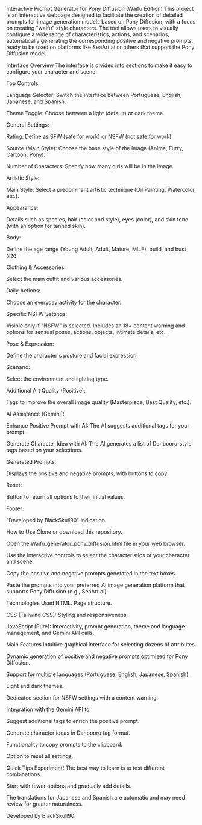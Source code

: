 Interactive Prompt Generator for Pony Diffusion (Waifu Edition)
This project is an interactive webpage designed to facilitate the creation of detailed prompts for image generation models based on Pony Diffusion, with a focus on creating "waifu" style characters. The tool allows users to visually configure a wide range of characteristics, actions, and scenarios, automatically generating the corresponding positive and negative prompts, ready to be used on platforms like SeaArt.ai or others that support the Pony Diffusion model.

Interface Overview
The interface is divided into sections to make it easy to configure your character and scene:

Top Controls:

Language Selector: Switch the interface between Portuguese, English, Japanese, and Spanish.

Theme Toggle: Choose between a light (default) or dark theme.

General Settings:

Rating: Define as SFW (safe for work) or NSFW (not safe for work).

Source (Main Style): Choose the base style of the image (Anime, Furry, Cartoon, Pony).

Number of Characters: Specify how many girls will be in the image.

Artistic Style:

Main Style: Select a predominant artistic technique (Oil Painting, Watercolor, etc.).

Appearance:

Details such as species, hair (color and style), eyes (color), and skin tone (with an option for tanned skin).

Body:

Define the age range (Young Adult, Adult, Mature, MILF), build, and bust size.

Clothing & Accessories:

Select the main outfit and various accessories.

Daily Actions:

Choose an everyday activity for the character.

Specific NSFW Settings:

Visible only if "NSFW" is selected. Includes an 18+ content warning and options for sensual poses, actions, objects, intimate details, etc.

Pose & Expression:

Define the character's posture and facial expression.

Scenario:

Select the environment and lighting type.

Additional Art Quality (Positive):

Tags to improve the overall image quality (Masterpiece, Best Quality, etc.).

AI Assistance (Gemini):

Enhance Positive Prompt with AI: The AI suggests additional tags for your prompt.

Generate Character Idea with AI: The AI generates a list of Danbooru-style tags based on your selections.

Generated Prompts:

Displays the positive and negative prompts, with buttons to copy.

Reset:

Button to return all options to their initial values.

Footer:

"Developed by BlackSkull90" indication.

How to Use
Clone or download this repository.

Open the Waifu_generator_pony_diffusion.html file in your web browser.

Use the interactive controls to select the characteristics of your character and scene.

Copy the positive and negative prompts generated in the text boxes.

Paste the prompts into your preferred AI image generation platform that supports Pony Diffusion (e.g., SeaArt.ai).

Technologies Used
HTML: Page structure.

CSS (Tailwind CSS): Styling and responsiveness.

JavaScript (Pure): Interactivity, prompt generation, theme and language management, and Gemini API calls.

Main Features
Intuitive graphical interface for selecting dozens of attributes.

Dynamic generation of positive and negative prompts optimized for Pony Diffusion.

Support for multiple languages (Portuguese, English, Japanese, Spanish).

Light and dark themes.

Dedicated section for NSFW settings with a content warning.

Integration with the Gemini API to:

Suggest additional tags to enrich the positive prompt.

Generate character ideas in Danbooru tag format.

Functionality to copy prompts to the clipboard.

Option to reset all settings.

Quick Tips
Experiment! The best way to learn is to test different combinations.

Start with fewer options and gradually add details.

The translations for Japanese and Spanish are automatic and may need review for greater naturalness.

Developed by BlackSkull90
